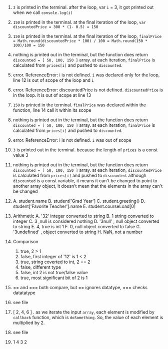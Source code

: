1. `3` is printed in the terminal. after the loop, var `i` = 3, it got printed out when we call `console.log(i)`
2. `150` is printed in the terminal. at the final iteration of the loop, `var discountedPrice = 300 * (1- 0.5) = 150`
3. `150` is printed in the terminal. at the final iteration of the loop, `finalPrice = Math.round(discountedPrice * 100) / 100 = Math.round(150 * 100)/100 = 150`
4. nothing is printed out in the terminal, but the function does return `discounted = [ 50, 100, 150 ]` array. at each iteration, `finalPrice` is calculated from `prices[i]` and pushed to `discounted`.

5. error. ReferenceError: i is not defined. `i` was declared only for the loop, line 12 is out of scope of the loop and `i`
6. error. ReferenceError: discountedPrice is not defined. `discountedPrice` is in the loop. it is out of scope at line 13
7. `150` is printed in the terminal. `finalPrice` was declared within the function, line 14 call it within its scope
8. nothing is printed out in the terminal, but the function does return `discounted = [ 50, 100, 150 ]` array. at each iteration, `finalPrice` is calculated from `prices[i]` and pushed to `discounted`.
9. error. ReferenceError: i is not defined. `i` was out of scope
10. `3` is printed out in the terminal. because the length of `prices` is a const value 3
11. nothing is printed out in the terminal, but the function does return `discounted = [ 50, 100, 150 ]` array. at each iteration, `discountedPrice` is calculated from `prices[i]` and pushed to `discounted`. although `discounted` is a const variable, it means it can't be changed to point to another array object, it doesn't mean that the elements in the array can't be changed
12. 
    A. student.name
    B. student['Grad Year']
    C. student.greeting()
    D. student['Favorite Teacher'].name
    E. student.courseLoad[0]

13. Arithmetic
    A. '32' integer converted to string
    B. 1 string converted to integer
    C. 3 ,null is considered nothing
    D. '3null' , null object converted to string
    E. 4, true is int 1
    F. 0, null object converted to false
    G. '3undefined' , object converted to string
    H. NaN, not a number
14. Comparison
    1.  true, 2 > 1
    2.  false, first integer of '12' is 1 < 2
    3.  true, string coverted to int, 2 == 2
    4.  false, different type
    5.  false, int 2 is not true/false value
    6.  true, most significant bit of 2 is 1
15. == and === both compare, but == ignores datatype, === checks datatatype
16. see file
17. [ 2, 4, 6 ] . as we iterate the input `array`, each element is modified by `callback` function, which is `doSomething`. So, the value of each element is multiplied by 2.
18. see file
19. 1 4 3 2